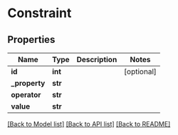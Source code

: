 # Constraint

## Properties
Name | Type | Description | Notes
------------ | ------------- | ------------- | -------------
**id** | **int** |  | [optional] 
**_property** | **str** |  | 
**operator** | **str** |  | 
**value** | **str** |  | 

[[Back to Model list]](../README.md#documentation-for-models) [[Back to API list]](../README.md#documentation-for-api-endpoints) [[Back to README]](../README.md)


